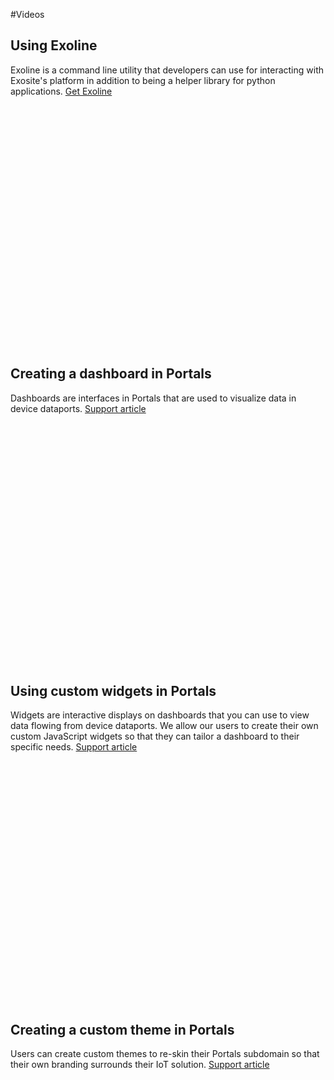 <script src="//fast.wistia.com/assets/external/embed_shepherd-v1.js"></script>
<script>
wistiaEmbeds.onFind(function(video) {
  video.addPlugin("dimTheLights", {
    src: "//fast.wistia.com/labs/dim-the-lights/plugin.js",
    outsideIframe: true
  });
});
</script>

#Videos

## Using Exoline
Exoline is a command line utility that developers can use for interacting with Exosite's platform in addition to being a helper library for python applications. [Get Exoline](https://github.com/exosite/exoline)

<div id="wistia_v918r1aaiq" class="wistia_embed" style="width:640px;height:388px;">&nbsp;</div>
<script charset="ISO-8859-1" src="//fast.wistia.com/assets/external/E-v1.js"></script>
<script>
wistiaEmbed = Wistia.embed("v918r1aaiq");
</script>

## Creating a dashboard in Portals
Dashboards are interfaces in Portals that are used to visualize data in device dataports. [Support article](https://support.exosite.com/hc/en-us/articles/200382634-Dashboards)

<div id="wistia_kv52m80mi6" class="wistia_embed" style="width:640px;height:388px;">&nbsp;</div>
<script charset="ISO-8859-1" src="//fast.wistia.com/assets/external/E-v1.js"></script>
<script>
wistiaEmbed = Wistia.embed("kv52m80mi6");
</script>

## Using custom widgets in Portals
Widgets are interactive displays on dashboards that you can use to view data flowing from device dataports. We allow our users to create their own custom JavaScript widgets so that they can tailor a dashboard to their specific needs. [Support article](https://support.exosite.com/hc/en-us/articles/200320925-Custom-Widgets)

<div id="wistia_iw4jswvahz" class="wistia_embed" style="width:640px;height:388px;">&nbsp;</div>
<script charset="ISO-8859-1" src="//fast.wistia.com/assets/external/E-v1.js"></script>
<script>
wistiaEmbed = Wistia.embed("iw4jswvahz");
</script>

## Creating a custom theme in Portals
Users can create custom themes to re-skin their Portals subdomain so that their own branding surrounds their IoT solution. [Support article](https://support.exosite.com/hc/en-us/articles/200180429-Adding-a-Theme)

<div id="wistia_ecz5erbq58" class="wistia_embed" style="width:640px;height:388px;">&nbsp;</div>
<script charset="ISO-8859-1" src="//fast.wistia.com/assets/external/E-v1.js"></script>
<script>
wistiaEmbed = Wistia.embed("ecz5erbq58");
</script>